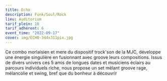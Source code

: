 ```yaml
---
title: Echo
description: Funk/Soul/Rock
lieu: Auditorium
tarif_plein: 10
tarif_adhérent: 6
event_time: "2022-09-17"
cover: img/ECHO-344x311pix.jpg
---
```

Ce combo morlaisien et mere du dispositif trock'son de la MJC, développe une énergie singulière en fusionnant avec groove leurs compositions. Issus de divers univers ces 5 amis de longues dates et musiciens éclairs au parcours individuels riche, nous propose un set mélant groove rage, mélancolie et swing, bref que du bonheur à découvrir

